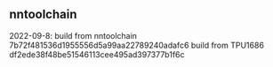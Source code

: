 ## nntoolchain

2022-09-8:
build from nntoolchain 7b72f481536d1955556d5a99aa22789240adafc6
build from TPU1686     df2ede38f48be51546113cee495ad397377b1f6c
